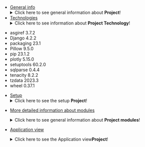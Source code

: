 * [General info](#generalinfo)
  <details>
   <summary>Click here to see general information about <b>Project</b>!</summary>
   <b>Covid-19 report application</b> is a simple application that allows counting active cases of SARS-Cov-2 infection and then         presents the results as a simple graph of the number of infections as a function of time. 
   </details>
* [Technologies](#technologies)
   <details>
   <summary>Click here to see information about <b>Project Technology</b>!</summary>
   <b>Covid-19 report application</b> The application was developed in the Django framework(Python). HTML was used to create the         templates.
    
<ul>
<li>asgiref   	3.7.2 </li> 
<li>Django     4.2.2 </li> 
<li>packaging  23.1  </li> 
<li>Pillow      9.5.0</li> 
<li>pip        23.1.2</li> 
<li>plotly     5.15.0</li> 
<li>setuptools 60.2.0</li> 
<li>sqlparse    0.4.4</li> 
<li>tenacity    8.2.2</li> 
<li>tzdata     2023.3</li> 
<li>wheel      0.37.1</li> 
</ul>

   </details>

* [Setup](#setup)  
  <details>
  <summary>Click here to see the setup <b>Project</b>!</summary>
  <b>For the application to work properly, it is necessary to download it from the repository. The repository can be found at the     following link: https://github.com/AlexArciszewski/SDA_Project.</b> After downloading the application, start the server and       that's   it.
  The application consists of 5 tabs.
  <li>1. http://127.0.0.1:8000/covid_app/  </li> 
   There is a front page with the possibility to redirect to the  
   The page for adding users. 
  <li>2. http://127.0.0.1:8000/users/create/</li> 
    This is the page where it is possible to add users.     
  <li>3. http://127.0.0.1:8000/users/edit/x/</li> 
    The page where it is possible to edit a users.
    In the x, insert the number of the user which, you want to edit. 
  <li>4. http://127.0.0.1:8000/users/delete/x/</li>
    The page where you can delete a user. 
    In place of x, insert the number of the user you want to delete.
  <li>5. http://127.0.0.1:8000/dashboard/ </li>
    Graphical representation of the results obtained. 
    Graph collecting information from users showing the number of infections as a function of time.
</details>







* [More detailed information about modules](#more-detailed-information-about-modules)
  <details>
  <summary>Click here to see general information about <b>Project modules</b>!</summary>
  <b>Covid-19 report application most important module</b> is a Plotly graph of the number of infections in a function of time.      The main code of the graph is sotred in thve main_web views.py in the dashboard function. The x_date and y_date list store the     coordinates of the points necessary to create a graph. Graph template is stored in dashboard.html file.  
  </details>

* [Application view](#application-view)
    <details>
   <summary>Click here to see the Application view<b>Project</b>!</summary>
   <b>Covid-19 report application</b> graph of the number of infections as a function of time.
    https://github.com/AlexArciszewski/SDA_Project/assets/102918054/b5d7282b-4810-4694-ab98-c0545f78e4d4
  </details>

